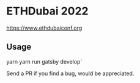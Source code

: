 # ETHDubai 2022

https://www.ethdubaiconf.org

## Usage

yarn
yarn run gatsby develop`

Send a PR if you find a bug, would be appreciated.
